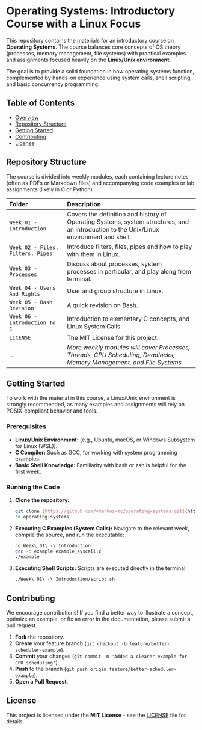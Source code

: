 # Operating Systems: Introductory Course with a Linux Focus

This repository contains the materials for an introductory course on **Operating Systems**. The course balances core concepts of OS theory (processes, memory management, file systems) with practical examples and assignments focused heavily on the **Linux/Unix environment**.

The goal is to provide a solid foundation in how operating systems function, complemented by hands-on experience using system calls, shell scripting, and basic concurrency programming.

## Table of Contents

* [Overview](#-operating-systems-introductory-course-with-a-linux-focus)
* [Repository Structure](#repository-structure)
* [Getting Started](#getting-started)
* [Contributing](#contributing)
* [License](#license)

## Repository Structure

The course is divided into weekly modules, each containing lecture notes (often as PDFs or Markdown files) and accompanying code examples or lab assignments (likely in C or Python).

| Folder | Description |
| :--- | :--- |
| `Week 01 - Introduction` | Covers the definition and history of Operating Systems, system structures, and an introduction to the Unix/Linux environment and shell. |
| `Week 02 - Files, Filters, Pipes` | Introduce filters, files, pipes and how to play with them in Linux. |
| `Week 03 - Processes` | Discuss about processes, system processes in particular, and play along from terminal. |
| `Week 04 - Users And Rights` | User and group structure in Linux. |
| `Week 05 - Bash Revision` | A quick revision on Bash. |
| `Week 06 - Introduction To C` | Introduction to elementary C concepts, and Linux System Calls. |
| `LICENSE` | The MIT License for this project. |
| ... | *More weekly modules will cover Processes, Threads, CPU Scheduling, Deadlocks, Memory Management, and File Systems.* |

## Getting Started

To work with the material in this course, a Linux/Unix environment is strongly recommended, as many examples and assignments will rely on POSIX-compliant behavior and tools.

### Prerequisites

* **Linux/Unix Environment:** (e.g., Ubuntu, macOS, or Windows Subsystem for Linux (WSL)).
* **C Compiler:** Such as GCC, for working with system programming examples.
* **Basic Shell Knowledge:** Familiarity with bash or zsh is helpful for the first week.

### Running the Code

1.  **Clone the repository:**
    ```bash
    git clone [https://github.com/vmarkos-mc/operating-systems.git](https://github.com/vmarkos-mc/operating-systems.git)
    cd operating-systems
    ```

2.  **Executing C Examples (System Calls):**
    Navigate to the relevant week, compile the source, and run the executable:
    ```bash
    cd Week\ 01\ -\ Introduction
    gcc -o example example_syscall.c
    ./example
    ```

3.  **Executing Shell Scripts:**
    Scripts are executed directly in the terminal:
    ```bash
    ./Week\ 01\ -\ Introduction/script.sh
    ```

## Contributing

We encourage contributions! If you find a better way to illustrate a concept, optimize an example, or fix an error in the documentation, please submit a pull request.

1.  **Fork** the repository.
2.  **Create** your feature branch (`git checkout -b feature/better-scheduler-example`).
3.  **Commit** your changes (`git commit -m 'Added a clearer example for CPU scheduling'`).
4.  **Push** to the branch (`git push origin feature/better-scheduler-example`).
5.  **Open a Pull Request**.

## License

This project is licensed under the **MIT License** - see the [LICENSE](LICENSE) file for details.
